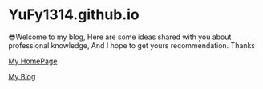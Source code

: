 # YuFy1314.github.io
😎Welcome to my blog, Here are some ideas shared with you about professional knowledge, And I hope to get yours recommendation. Thanks 

[My HomePage](https://yufy1314.github.io/)

[My Blog](https://www.jianshu.com/u/72f239ec5d03)
